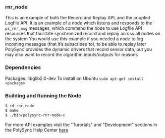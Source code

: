 ### rnr_node
This is an example of both the Record and Replay API, and the coupled Logfile API.
It is an example of a node which listens and responds to the `ps_rnr_msg` messages, which command the node to use Logfile API resources that facilitate synchronized record and replay across all nodes on the system
You would use this example if you needed a node to log incoming messages (that it’s subscribed to), to be able to replay later
   PolySync provides the dynamic drivers that record sensor data, but you may also want to record the algorithm inputs/outputs for reasons

### Dependencies
Packages: libglib2.0-dev
To install on Ubuntu
`sudo apt-get install <package>`

### Building and Running the Node
```bash
$ cd rnr_node
$ make
$ ./bin/polysync-rnr-node-c 
```

For more API examples visit the "Turorials" and "Development" sections in the PolySync Help Center [here](https://help.polysync.io/articles/)
